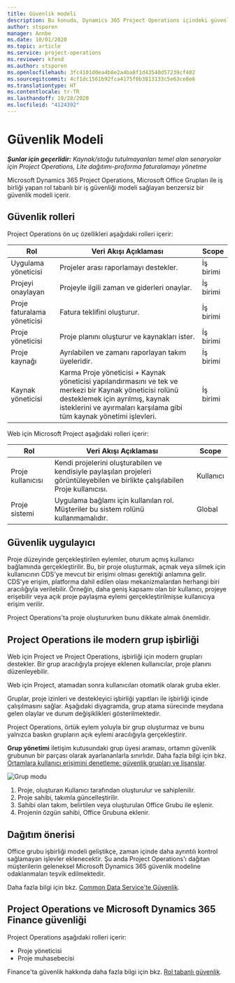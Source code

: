 ```yaml
---
title: Güvenlik modeli
description: Bu konuda, Dynamics 365 Project Operations içindeki güvenlik modeli hakkında bilgiler sağlanmaktadır.
author: stsporen
manager: Annbe
ms.date: 10/01/2020
ms.topic: article
ms.service: project-operations
ms.reviewer: kfend
ms.author: stsporen
ms.openlocfilehash: 3fc4101d0ea4b8e2a4ba8f1d43540d57239cf402
ms.sourcegitcommit: 4cf1dc1561b92fca4175f0b3813133c5e63ce8e6
ms.translationtype: HT
ms.contentlocale: tr-TR
ms.lasthandoff: 10/28/2020
ms.locfileid: "4124392"
---
```

# <a name="security-model"></a>Güvenlik Modeli

_**Şunlar için geçerlidir:** Kaynak/stoğu tutulmayanları temel alan senaryolar için Project Operations, Lite dağıtımı-proforma faturalamayı yönetme_

Microsoft Dynamics 365 Project Operations, Microsoft Office Grupları ile iş birliği yapan rol tabanlı bir iş güvenliği modeli sağlayan benzersiz bir güvenlik modeli içerir. 


## <a name="security-roles"></a>Güvenlik rolleri
Project Operations ön uç özellikleri aşağıdaki rolleri içerir:

| Rol                          | Veri Akışı Açıklaması                                                                                                                                                                 | Scope |
|-------------------------------|-----------------------------------------------------------------------------------------------------------------------------------------------------------------------------|------|
| Uygulama yöneticisi              | Projeler arası raporlamayı destekler.                                                                                                            | İş birimi              |
| Projeyi onaylayan              | Projeyle ilgili zaman ve giderleri onaylar.                                                                                                                              | İş birimi |
| Proje faturalama yöneticisi | Fatura teklifini oluşturur.                                                                                                                                                 | İş birimi |
| Proje yöneticisi               | Proje planını oluşturur ve kaynakları ister.                                                                                                                              | İş birimi |
| Proje kaynağı              | Ayrılabilen ve zamanı raporlayan takım üyeleridir.                                                                                                          | İş birimi|
| Kaynak yöneticisi              | Karma Proje yöneticisi + Kaynak yöneticisi yapılandırmasını ve tek ve merkezi bir Kaynak yöneticisi rolünü desteklemek için ayrılmış, kaynak isteklerini ve ayırmaları karşılama gibi tüm kaynak yönetimi işlevleri. | İş birimi |


Web için Microsoft Project aşağıdaki rolleri içerir:

| Rol           | Veri Akışı Açıklaması                                                                                                        | Scope  |
|----------------|--------------------------------------------------------------------------------------------------------------------|--------|
| Proje kullanıcısı   | Kendi projelerini oluşturabilen ve kendisiyle paylaşılan projeleri görüntüleyebilen ve birlikte çalışılabilen Proje kullanıcısı. | Kullanıcı   |
| Proje sistemi | Uygulama bağlamı için kullanılan rol. Müşteriler bu sistem rolünü kullanmamalıdır.                                    | Global |

## <a name="security-enforcement"></a>Güvenlik uygulayıcı
Proje düzeyinde gerçekleştirilen eylemler, oturum açmış kullanıcı bağlamında gerçekleştirilir. Bu, bir proje oluşturmak, açmak veya silmek için kullanıcının CDS'ye mevcut bir erişimi olması gerektiği anlamına gelir. CDS'ye erişim, platforma dahil edilen olası mekanizmalardan herhangi biri aracılığıyla verilebilir. Örneğin, daha geniş kapsamı olan bir kullanıcı, projeye erişebilir veya açık proje paylaşma eylemi gerçekleştirilmişse kullanıcıya erişim verilir.

Project Operations'ta proje oluştururken bunu dikkate almak önemlidir.

## <a name="modern-group-collaboration-with-project-operations"></a>Project Operations ile modern grup işbirliği
Web için Project ve Project Operations, işbirliği için modern grupları destekler. Bir grup aracılığıyla projeye eklenen kullanıcılar, proje planını düzenleyebilir.

Web için Project, atamadan sonra kullanıcıları otomatik olarak gruba ekler.

Gruplar, proje izinleri ve destekleyici işbirliği yapıtları ile işbirliği içinde çalışılmasını sağlar. Aşağıdaki diyagramda, grup atama sürecinde meydana gelen olaylar ve durum değişiklikleri gösterilmektedir.

Project Operations, örtük eylem yoluyla bir grup oluşturmaz ve bunu yalnızca baskın grupların açık eylemi aracılığıyla gerçekleştirir.

**Grup yönetimi** iletişim kutusundaki grup üyesi araması, ortamın güvenlik grubunun bir parçası olarak ayarlananlarla sınırlıdır. Daha fazla bilgi için bkz. [Ortamlara kullanıcı erişimini denetleme: güvenlik grupları ve lisanslar](https://docs.microsoft.com/power-platform/admin/control-user-access).

![Grup modu](./media/groupsmode.png)

1. Proje, oluşturan Kullanıcı tarafından oluşturulur ve sahiplenilir.
2. Proje sahibi, takımla güncelleştirilir.
3. Sahibi olan takım, belirtilen veya oluşturulan Office Grubu ile eşlenir.
4. Projenin özgün sahibi, Office Grubuna eklenir.

## <a name="deployment-recommendation"></a>Dağıtım önerisi
Office grubu işbirliği modeli geliştikçe, zaman içinde daha ayrıntılı kontrol sağlamayan işlevler eklenecektir. Şu anda Project Operations'ı dağıtan müşterilerin geleneksel Microsoft Dynamics 365 güvenlik modeline odaklanmaları teşvik edilmektedir.

Daha fazla bilgi için bkz. [Common Data Service'te Güvenlik](https://docs.microsoft.com/power-platform/admin/wp-security).

## <a name="project-operations-and-microsoft-dynamics-365-finance-security"></a>Project Operations ve Microsoft Dynamics 365 Finance güvenliği
Project Operations aşağıdaki rolleri içerir:

- Proje yöneticisi
- Proje muhasebecisi

Finance'ta güvenlik hakkında daha fazla bilgi için bkz. [Rol tabanlı güvenlik](https://docs.microsoft.com/dynamics365/fin-ops-core/dev-itpro/sysadmin/role-based-security).


